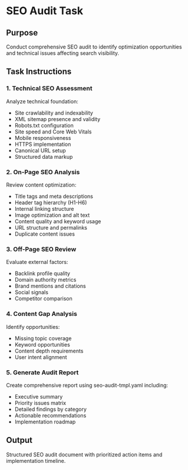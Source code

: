 # SEO Audit Task

## Purpose
Conduct comprehensive SEO audit to identify optimization opportunities and technical issues affecting search visibility.

## Task Instructions

### 1. Technical SEO Assessment
Analyze technical foundation:
- Site crawlability and indexability
- XML sitemap presence and validity
- Robots.txt configuration
- Site speed and Core Web Vitals
- Mobile responsiveness
- HTTPS implementation
- Canonical URL setup
- Structured data markup

### 2. On-Page SEO Analysis
Review content optimization:
- Title tags and meta descriptions
- Header tag hierarchy (H1-H6)
- Internal linking structure
- Image optimization and alt text
- Content quality and keyword usage
- URL structure and permalinks
- Duplicate content issues

### 3. Off-Page SEO Review
Evaluate external factors:
- Backlink profile quality
- Domain authority metrics
- Brand mentions and citations
- Social signals
- Competitor comparison

### 4. Content Gap Analysis
Identify opportunities:
- Missing topic coverage
- Keyword opportunities
- Content depth requirements
- User intent alignment

### 5. Generate Audit Report
Create comprehensive report using seo-audit-tmpl.yaml including:
- Executive summary
- Priority issues matrix
- Detailed findings by category
- Actionable recommendations
- Implementation roadmap

## Output
Structured SEO audit document with prioritized action items and implementation timeline.